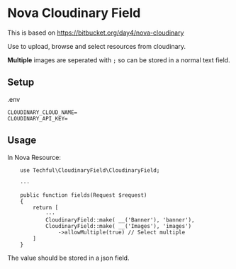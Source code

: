 # Nova Cloudinary Field

This is based on https://bitbucket.org/day4/nova-cloudinary

Use to upload, browse and select resources from cloudinary.

**Multiple** images are seperated with `;` so can be stored in a normal text field.

## Setup

.env
```
CLOUDINARY_CLOUD_NAME=
CLOUDINARY_API_KEY=
```


## Usage

In Nova Resource:

```
    use Techful\CloudinaryField\CloudinaryField;
    
    ···
    
    public function fields(Request $request)
    {
        return [
            ···
            CloudinaryField::make( __('Banner'), 'banner'),
            CloudinaryField::make( __('Images'), 'images')
                ->allowMultiple(true) // Select multiple
        ]
    }
```

The value should be stored in a json field.
